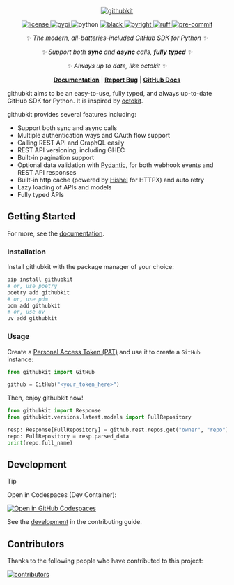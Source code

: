 <!-- markdownlint-disable MD041 -->
<div align="center">

[![githubkit](https://socialify.git.ci/yanyongyu/githubkit/image?custom_description=%E2%9C%A8+The+modern%2C+all-batteries-included+GitHub+SDK+for+Python+%E2%9C%A8&description=1&descriptionEditable=%E2%9C%A8+GitHub+SDK+for+Python+%E2%9C%A8&font=Bitter&language=1&pattern=Circuit+Board&theme=Light)](https://github.com/yanyongyu/githubkit)

</div>

<p align="center">
  <a href="https://raw.githubusercontent.com/yanyongyu/githubkit/master/LICENSE">
    <img src="https://img.shields.io/github/license/yanyongyu/githubkit" alt="license">
  </a>
  <a href="https://pypi.python.org/pypi/githubkit">
    <img src="https://img.shields.io/pypi/v/githubkit?logo=python&logoColor=edb641" alt="pypi">
  </a>
  <img src="https://img.shields.io/badge/python-3.9+-blue?logo=python&logoColor=edb641" alt="python">
  <a href="https://github.com/psf/black">
    <img src="https://img.shields.io/badge/code%20style-black-000000.svg?logo=python&logoColor=edb641" alt="black">
  </a>
  <a href="https://github.com/Microsoft/pyright">
    <img src="https://img.shields.io/badge/types-pyright-797952.svg?logo=python&logoColor=edb641" alt="pyright">
  </a>
  <a href="https://github.com/astral-sh/ruff">
    <img src="https://img.shields.io/endpoint?url=https://raw.githubusercontent.com/charliermarsh/ruff/main/assets/badge/v2.json" alt="ruff">
  </a>
  <a href="https://results.pre-commit.ci/latest/github/yanyongyu/githubkit/master">
    <img src="https://results.pre-commit.ci/badge/github/yanyongyu/githubkit/master.svg" alt="pre-commit" />
  </a>
</p>

<div align="center">

<!-- markdownlint-capture -->
<!-- markdownlint-disable MD036 -->

_✨ The modern, all-batteries-included GitHub SDK for Python ✨_

_✨ Support both **sync** and **async** calls, **fully typed** ✨_

_✨ Always up to date, like octokit ✨_

<!-- markdownlint-restore -->

</div>

<p align="center">
  <a href="https://yanyongyu.github.io/githubkit/"><b>Documentation</b></a> |
  <a href="https://github.com/yanyongyu/githubkit/issues"><b>Report Bug</b></a> |
  <a href="https://docs.github.com/"><b>GitHub Docs</b></a>
</p>

githubkit aims to be an easy-to-use, fully typed, and always up-to-date GitHub SDK for Python. It is inspired by [octokit](https://github.com/octokit).

githubkit provides several features including:

- Support both sync and async calls
- Multiple authentication ways and OAuth flow support
- Calling REST API and GraphQL easily
- REST API versioning, including GHEC
- Built-in pagination support
- Optional data validation with [Pydantic](https://docs.pydantic.dev/latest/), for both webhook events and REST API responses
- Built-in http cache (powered by [Hishel](https://hishel.com/) for HTTPX) and auto retry
- Lazy loading of APIs and models
- Fully typed APIs

## Getting Started

For more, see the [documentation](https://yanyongyu.github.io/githubkit).

### Installation

Install githubkit with the package manager of your choice:

```bash
pip install githubkit
# or, use poetry
poetry add githubkit
# or, use pdm
pdm add githubkit
# or, use uv
uv add githubkit
```

### Usage

Create a [Personal Access Token (PAT)](https://github.com/settings/personal-access-tokens/new) and use it to create a `GitHub` instance:

```python
from githubkit import GitHub

github = GitHub("<your_token_here>")
```

Then, enjoy githubkit now!

```python
from githubkit import Response
from githubkit.versions.latest.models import FullRepository

resp: Response[FullRepository] = github.rest.repos.get("owner", "repo")
repo: FullRepository = resp.parsed_data
print(repo.full_name)
```

## Development

> [!TIP]
> Open in Codespaces (Dev Container):
>
> [![Open in GitHub Codespaces](https://github.com/codespaces/badge.svg)](https://github.com/codespaces/new?hide_repo_select=true&ref=master&repo=512138996)

See the [development](https://yanyongyu.github.io/githubkit/contributing/) in the contributing guide.

## Contributors

Thanks to the following people who have contributed to this project:

<a href="https://github.com/yanyongyu/githubkit/graphs/contributors">
  <img src="https://contrib.rocks/image?repo=yanyongyu/githubkit&max=1000" alt="contributors" />
</a>
